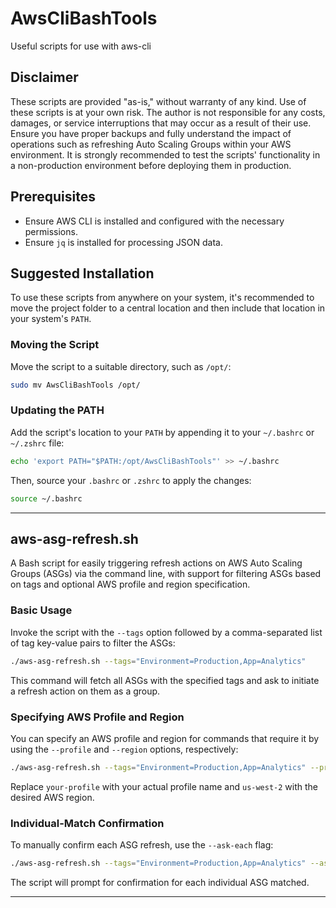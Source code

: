 # AwsCliBashTools
Useful scripts for use with aws-cli

## Disclaimer

These scripts are provided "as-is," without warranty of any kind. Use of these scripts is at your own risk. The author is not responsible for any costs, damages, or service interruptions that may occur as a result of their use. Ensure you have proper backups and fully understand the impact of operations such as refreshing Auto Scaling Groups within your AWS environment. It is strongly recommended to test the scripts' functionality in a non-production environment before deploying them in production.

## Prerequisites
- Ensure AWS CLI is installed and configured with the necessary permissions.
- Ensure `jq` is installed for processing JSON data.

## Suggested Installation

To use these scripts from anywhere on your system, it's recommended to move the project folder to a central location and then include that location in your system's `PATH`.

### Moving the Script

Move the script to a suitable directory, such as `/opt/`:
```bash
sudo mv AwsCliBashTools /opt/
```

### Updating the PATH

Add the script's location to your `PATH` by appending it to your `~/.bashrc` or `~/.zshrc` file:
```bash
echo 'export PATH="$PATH:/opt/AwsCliBashTools"' >> ~/.bashrc
```
Then, source your `.bashrc` or `.zshrc` to apply the changes:
```bash
source ~/.bashrc
```

***
## aws-asg-refresh.sh

A Bash script for easily triggering refresh actions on AWS Auto Scaling Groups (ASGs) via the command line, with support for filtering ASGs based on tags and optional AWS profile and region specification.

### Basic Usage
Invoke the script with the `--tags` option followed by a comma-separated list of tag key-value pairs to filter the ASGs:

```bash
./aws-asg-refresh.sh --tags="Environment=Production,App=Analytics"
```

This command will fetch all ASGs with the specified tags and ask to initiate a refresh action on them as a group.

### Specifying AWS Profile and Region
You can specify an AWS profile and region for commands that require it by using the `--profile` and `--region` options, respectively:

```bash
./aws-asg-refresh.sh --tags="Environment=Production,App=Analytics" --profile your-profile --region us-west-2
```

Replace `your-profile` with your actual profile name and `us-west-2` with the desired AWS region.

### Individual-Match Confirmation
To manually confirm each ASG refresh, use the `--ask-each` flag:

```bash
./aws-asg-refresh.sh --tags="Environment=Production,App=Analytics" --ask-each
```

The script will prompt for confirmation for each individual ASG matched.

***

